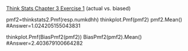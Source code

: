 [Think Stats Chapter 3 Exercise 1](http://greenteapress.com/thinkstats2/html/thinkstats2004.html#toc31) (actual vs. biased)

pmf2=thinkstats2.Pmf(resp.numkdhh)
thinkplot.Pmf(pmf2)
pmf2.Mean()
#Answer=1.024205155043831

thinkplot.Pmf(BiasPmf2(pmf2))
BiasPmf2(pmf2).Mean()
#Answer=2.403679100664282
